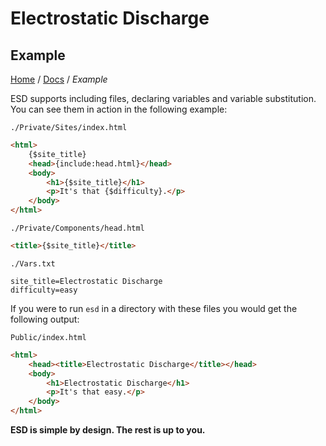 # Electrostatic Discharge

## Example

[Home](../README.md) / [Docs](./Readme.md) / *Example*

ESD supports including files, declaring variables and variable substitution. You can see them in action in the following example:

`./Private/Sites/index.html`
```html
<html>
    {$site_title}
    <head>{include:head.html}</head>
    <body>
        <h1>{$site_title}</h1>
        <p>It's that {$difficulty}.</p>
    </body>
</html>
```
`./Private/Components/head.html`
```html
<title>{$site_title}</title>
```
`./Vars.txt`
```
site_title=Electrostatic Discharge
difficulty=easy
```

If you were to run `esd` in a directory with these files you would get the following output:

`Public/index.html`
```html
<html>
    <head><title>Electrostatic Discharge</title></head>
    <body>
        <h1>Electrostatic Discharge</h1>
        <p>It's that easy.</p>
    </body>
</html>
```

**ESD is simple by design. The rest is up to you.**
